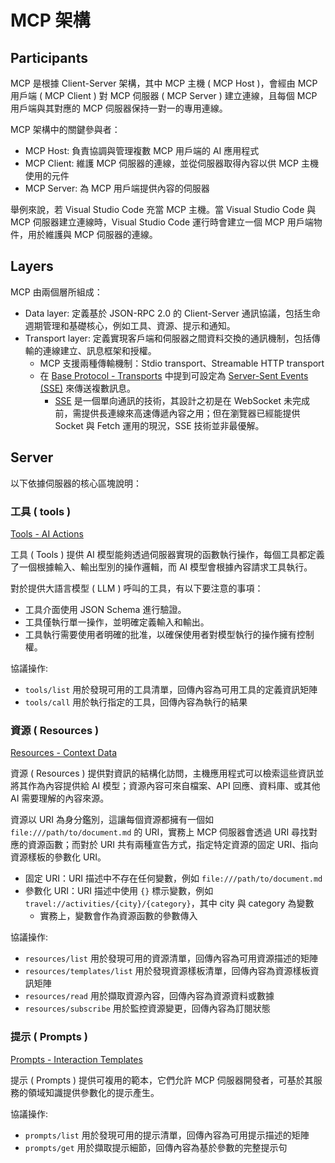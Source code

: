 # MCP 架構

## Participants

MCP 是根據 Client-Server 架構，其中 MCP 主機 ( MCP Host )，會經由 MCP 用戶端 ( MCP Client ) 對 MCP 伺服器 ( MCP Server ) 建立連線，且每個 MCP 用戶端與其對應的 MCP 伺服器保持一對一的專用連線。

MCP 架構中的關鍵參與者：

+ MCP Host: 負責協調與管理複數 MCP 用戶端的 AI 應用程式
+ MCP Client: 維護 MCP 伺服器的連線，並從伺服器取得內容以供 MCP 主機使用的元件
+ MCP Server: 為 MCP 用戶端提供內容的伺服器

舉例來說，若 Visual Studio Code 充當 MCP 主機。當 Visual Studio Code 與 MCP 伺服器建立連線時，Visual Studio Code 運行時會建立一個 MCP 用戶端物件，用於維護與 MCP 伺服器的連線。

## Layers

MCP 由兩個層所組成：

+ Data layer: 定義基於 JSON-RPC 2.0 的 Client-Server 通訊協議，包括生命週期管理和基礎核心，例如工具、資源、提示和通知。
+ Transport layer: 定義實現客戶端和伺服器之間資料交換的通訊機制，包括傳輸的連線建立、訊息框架和授權。
    - MCP 支援兩種傳輸機制：Stdio transport、Streamable HTTP transport
    - 在 [Base Protocol - Transports](https://modelcontextprotocol.io/specification/2025-06-18/basic/transports) 中提到可設定為 [Server-Sent Events (SSE)](https://en.wikipedia.org/wiki/Server-sent_events) 來傳送複數訊息。
        + [SSE](https://blackbing.medium.com/%E6%B7%BA%E8%AB%87-server-sent-events-9c81ef21ca8e) 是一個單向通訊的技術，其設計之初是在 WebSocket 未完成前，需提供長連線來高速傳遞內容之用；但在瀏覽器已經能提供 Socket 與 Fetch 運用的現況，SSE 技術並非最優解。

## Server

以下依據伺服器的核心區塊說明：

### 工具 ( tools )

[Tools - AI Actions](https://modelcontextprotocol.io/docs/learn/server-concepts#tools-ai-actions)

工具 ( Tools ) 提供 AI 模型能夠透過伺服器實現的函數執行操作，每個工具都定義了一個根據輸入、輸出型別的操作邏輯，而 AI 模型會根據內容請求工具執行。

對於提供大語言模型 ( LLM ) 呼叫的工具，有以下要注意的事項：

+ 工具介面使用 JSON Schema 進行驗證。
+ 工具僅執行單一操作，並明確定義輸入和輸出。
+ 工具執行需要使用者明確的批准，以確保使用者對模型執行的操作擁有控制權。

協議操作:

+ ```tools/list``` 用於發現可用的工具清單，回傳內容為可用工具的定義資訊矩陣
+ ```tools/call``` 用於執行指定的工具，回傳內容為執行的結果

### 資源 ( Resources )

[Resources - Context Data](https://modelcontextprotocol.io/docs/learn/server-concepts#resources-context-data)

資源 ( Resources ) 提供對資訊的結構化訪問，主機應用程式可以檢索這些資訊並將其作為內容提供給 AI 模型；資源內容可來自檔案、API 回應、資料庫、或其他 AI 需要理解的內容來源。

資源以 URI 為身分鑑別，這讓每個資源都擁有一個如 ```file:///path/to/document.md``` 的 URI，實務上 MCP 伺服器會透過 URI 尋找對應的資源函數；而對於 URI 共有兩種宣告方式，指定特定資源的固定 URI、指向資源樣板的參數化 URI。

+ 固定 URI：URI 描述中不存在任何變數，例如 ```file:///path/to/document.md```
+ 參數化 URI：URI 描述中使用 ```{}``` 標示變數，例如 ```travel://activities/{city}/{category}```，其中 city 與 category 為變數
    - 實務上，變數會作為資源函數的參數傳入

協議操作:

+ ```resources/list``` 用於發現可用的資源清單，回傳內容為可用資源描述的矩陣
+ ```resources/templates/list``` 用於發現資源樣板清單，回傳內容為資源樣板資訊矩陣
+ ```resources/read``` 用於擷取資源內容，回傳內容為資源資料或數據
+ ```resources/subscribe``` 用於監控資源變更，回傳內容為訂閱狀態

### 提示 ( Prompts )

[Prompts - Interaction Templates](https://modelcontextprotocol.io/docs/learn/server-concepts#prompts-interaction-templates)

提示 ( Prompts ) 提供可複用的範本，它們允許 MCP 伺服器開發者，可基於其服務的領域知識提供參數化的提示產生。

協議操作:

+ ```prompts/list``` 用於發現可用的提示清單，回傳內容為可用提示描述的矩陣
+ ```prompts/get``` 用於擷取提示細節，回傳內容為基於參數的完整提示句
